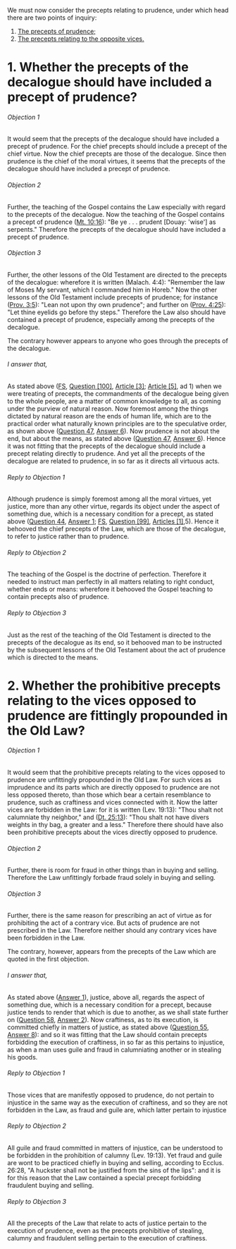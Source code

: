 We must now consider the precepts relating to prudence, under which head there are two points of inquiry:  

1. [ The precepts of prudence;](#1.%20Whether%20the%20precepts%20of%20the%20decalogue%20should%20have%20included%20a%20precept%20of%20prudence?)
2. [ The precepts relating to the opposite vices.](#2.%20Whether%20the%20prohibitive%20precepts%20relating%20to%20the%20vices%20opposed%20to%20prudence%20are%20fittingly%20propounded%20in%20the%20Old%20Law?)



# 1. Whether the precepts of the decalogue should have included a precept of prudence? 

###### Objection 1
It would seem that the precepts of the decalogue should have included a precept of prudence. For the chief precepts should include a precept of the chief virtue. Now the chief precepts are those of the decalogue. Since then prudence is the chief of the moral virtues, it seems that the precepts of the decalogue should have included a precept of prudence.  

###### Objection 2
Further, the teaching of the Gospel contains the Law especially with regard to the precepts of the decalogue. Now the teaching of the Gospel contains a precept of prudence ([Mt. 10:16](http://bible.gospelcom.net/bible?Mt++10:16)): "Be ye . . . prudent \[Douay: 'wise'\] as serpents." Therefore the precepts of the decalogue should have included a precept of prudence.  

###### Objection 3
Further, the other lessons of the Old Testament are directed to the precepts of the decalogue: wherefore it is written (Malach. 4:4): "Remember the law of Moses My servant, which I commanded him in Horeb." Now the other lessons of the Old Testament include precepts of prudence; for instance ([Prov. 3:5](http://bible.gospelcom.net/bible?Prov++3:5)): "Lean not upon thy own prudence"; and further on ([Prov. 4:25](http://bible.gospelcom.net/bible?Prov++4:25)): "Let thine eyelids go before thy steps." Therefore the Law also should have contained a precept of prudence, especially among the precepts of the decalogue.  

The contrary however appears to anyone who goes through the precepts of the decalogue.  

###### I answer that,
As stated above ([FS](../FS.html), [Question \[100\]](../FS/FS100.html#FSQ100OUTP1), [Article \[3\]](../FS/FS100.html#FSQ100A3THEP1); [Article \[5\]](../FS/FS100.html#FSQ100A3A5THEP1), ad 1) when we were treating of precepts, the commandments of the decalogue being given to the whole people, are a matter of common knowledge to all, as coming under the purview of natural reason. Now foremost among the things dictated by natural reason are the ends of human life, which are to the practical order what naturally known principles are to the speculative order, as shown above ([Question 47](47.%20Prudence,%20Considered%20in%20Itself.md), [Answer 6](47.%20Prudence,%20Considered%20in%20Itself.md#6.%20Whether%20prudence%20appoints%20the%20end%20to%20moral%20virtues?%20)). Now prudence is not about the end, but about the means, as stated above ([Question 47](47.%20Prudence,%20Considered%20in%20Itself.md), [Answer 6](47.%20Prudence,%20Considered%20in%20Itself.md#6.%20Whether%20prudence%20appoints%20the%20end%20to%20moral%20virtues?%20)). Hence it was not fitting that the precepts of the decalogue should include a precept relating directly to prudence. And yet all the precepts of the decalogue are related to prudence, in so far as it directs all virtuous acts.  

###### Reply to Objection 1
Although prudence is simply foremost among all the moral virtues, yet justice, more than any other virtue, regards its object under the aspect of something due, which is a necessary condition for a precept, as stated above ([Question 44](../../1.%20Theological%20Virtues/23.%20Charity/44.%20Precepts%20of%20Charity.md), [Answer 1](../../1.%20Theological%20Virtues/23.%20Charity/44.%20Precepts%20of%20Charity.md#1.%20Whether%20any%20precept%20should%20be%20given%20about%20charity?%20); [FS](../FS.html), [Question \[99\]](../FS/FS099.html#FSQ99OUTP1), [Articles \[1\]](../FS/FS099.html#FSQ99ATHEP1),5). Hence it behooved the chief precepts of the Law, which are those of the decalogue, to refer to justice rather than to prudence.  

###### Reply to Objection 2
The teaching of the Gospel is the doctrine of perfection. Therefore it needed to instruct man perfectly in all matters relating to right conduct, whether ends or means: wherefore it behooved the Gospel teaching to contain precepts also of prudence.  

###### Reply to Objection 3
Just as the rest of the teaching of the Old Testament is directed to the precepts of the decalogue as its end, so it behooved man to be instructed by the subsequent lessons of the Old Testament about the act of prudence which is directed to the means.  




# 2. Whether the prohibitive precepts relating to the vices opposed to prudence are fittingly propounded in the Old Law? 

###### Objection 1
It would seem that the prohibitive precepts relating to the vices opposed to prudence are unfittingly propounded in the Old Law. For such vices as imprudence and its parts which are directly opposed to prudence are not less opposed thereto, than those which bear a certain resemblance to prudence, such as craftiness and vices connected with it. Now the latter vices are forbidden in the Law: for it is written (Lev. 19:13): "Thou shalt not calumniate thy neighbor," and ([Dt. 25:13](http://bible.gospelcom.net/bible?Dt++25:13)): "Thou shalt not have divers weights in thy bag, a greater and a less." Therefore there should have also been prohibitive precepts about the vices directly opposed to prudence.  

###### Objection 2
Further, there is room for fraud in other things than in buying and selling. Therefore the Law unfittingly forbade fraud solely in buying and selling.  

###### Objection 3
Further, there is the same reason for prescribing an act of virtue as for prohibiting the act of a contrary vice. But acts of prudence are not prescribed in the Law. Therefore neither should any contrary vices have been forbidden in the Law.  

The contrary, however, appears from the precepts of the Law which are quoted in the first objection.  

###### I answer that,
As stated above ([Answer 1](#1.%20Whether%20the%20precepts%20of%20the%20decalogue%20should%20have%20included%20a%20precept%20of%20prudence?%20)), justice, above all, regards the aspect of something due, which is a necessary condition for a precept, because justice tends to render that which is due to another, as we shall state further on ([Question 58](../57.%20Justice/58.%20Justice.md), [Answer 2](../57.%20Justice/58.%20Justice.md#2.%20Whether%20justice%20is%20always%20towards%20one%20another?%20)). Now craftiness, as to its execution, is committed chiefly in matters of justice, as stated above ([Question 55](55.%20Vices%20Opposed%20to%20Prudence%20by%20Way%20of%20Resemblance.md), [Answer 8](55.%20Vices%20Opposed%20to%20Prudence%20by%20Way%20of%20Resemblance.md#8.%20Whether%20these%20vices%20arise%20from%20covetousness?%20)): and so it was fitting that the Law should contain precepts forbidding the execution of craftiness, in so far as this pertains to injustice, as when a man uses guile and fraud in calumniating another or in stealing his goods.  

###### Reply to Objection 1
Those vices that are manifestly opposed to prudence, do not pertain to injustice in the same way as the execution of craftiness, and so they are not forbidden in the Law, as fraud and guile are, which latter pertain to injustice  

###### Reply to Objection 2
All guile and fraud committed in matters of injustice, can be understood to be forbidden in the prohibition of calumny (Lev. 19:13). Yet fraud and guile are wont to be practiced chiefly in buying and selling, according to Ecclus. 26:28, "A huckster shall not be justified from the sins of the lips": and it is for this reason that the Law contained a special precept forbidding fraudulent buying and selling.  

###### Reply to Objection 3
All the precepts of the Law that relate to acts of justice pertain to the execution of prudence, even as the precepts prohibitive of stealing, calumny and fraudulent selling pertain to the execution of craftiness.